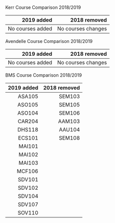 
Kerr Course Comparison 2018/2019

|2019 added|2018 removed|
|------------------:|---------------------:|
| No courses added|No courses changes|


Avendelle Course Comparison 2018/2019

|2019 added|2018 removed|
|------------------:|---------------------:|
| No courses added|No courses changes|

BMS Course Comparison 2018/2019

|2019 added|2018 removed|
|------------------:|---------------------:|
| ASA105|SEM103|
| ASO105|SEM105|
| ASO104|SEM106|
| CAR204|AAM103|
| DHS118|AAU104|
| ECS101|SEM108|
| MAI101||
| MAI102||
| MAI103||
| MCF106||
| SDV101||
| SDV102||
| SDV104||
| SDV107||
| SOV110||




<!--stackedit_data:
eyJoaXN0b3J5IjpbLTY1NzkxNDU3MF19
-->